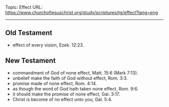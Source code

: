 Topic: Effect
URL: https://www.churchofjesuschrist.org/study/scriptures/tg/effect?lang=eng

---

## Old Testament

- effect of every vision, Ezek. 12:23.

## New Testament

- commandment of God of none effect, Matt. 15:6 (Mark 7:13).
- unbelief make the faith of God without effect, Rom. 3:3.
- promise made of none effect, Rom. 4:14.
- as though the word of God hath taken none effect, Rom. 9:6.
- it should make the promise of none effect, Gal. 3:17.
- Christ is become of no effect unto you, Gal. 5:4.

